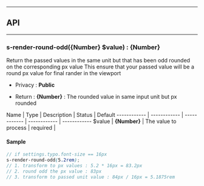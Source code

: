 


-----------------------------
## API
-----------------------------

### s-render-round-odd({Number} $value) : {Number}
Return the passed values in the same unit but that has been odd rounded on the corresponding px value
This ensure that your passed value will be a round px value for final rander in the viewport

- Privacy : **Public**

- Return : **{Number}** : The rounded value in same input unit but px rounded

Name | Type | Description | Status | Default
------------ | ------------ | ------------ | ------------ | ------------
$value | **{Number}** | The value to process | required | 


#### Sample
```scss
// if settings.typo.font-size == 16px
s-render-round-odd(5.2rem);
// 1. transform to px values : 5.2 * 16px = 83.2px
// 2. round odd the px value : 83px
// 3. transform to passed unit value : 84px / 16px = 5.1875rem

```


